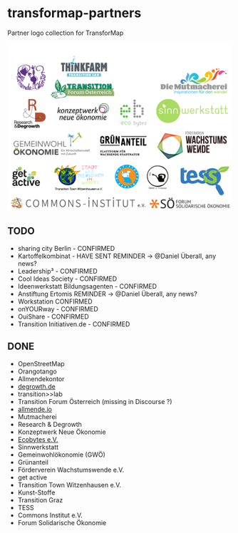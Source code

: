 # transformap-partners

Partner logo collection for TransforMap

![TransforMap partners](logos.png)

## TODO

* sharing city Berlin - CONFIRMED
* Kartoffelkombinat - HAVE SENT REMINDER -> @Daniel Überall, any news?
* Leadership³ - CONFIRMED
* Cool Ideas Society - CONFIRMED
* Ideenwerkstatt Bildungsagenten - CONFIRMED
* Anstiftung Ertomis REMINDER -> @Daniel Überall, any news?
* Workstation CONFIRMED
* onYOURway - CONFIRMED
* OuiShare - CONFIRMED
* Transition Initiativen.de - CONFIRMED

## DONE

* OpenStreetMap
* Orangotango
* Allmendekontor
* [degrowth.de](http://www.degrowth.de)
* transition>>lab
* Transition Forum Österreich (missing in Discourse ?)
* [allmende.io](http://allmende.io)
* Mutmacherei
* Research & Degrowth
* Konzeptwerk Neue Ökonomie
* [Ecobytes e.V.](http://ecobytes.net)
* Sinnwerkstatt
* Gemeinwohlökonomie (GWÖ)
* Grünanteil
* Förderverein Wachstumswende e.V.
* get active
* Transition Town Witzenhausen e.V.
* Kunst-Stoffe
* Transition Graz
* TESS
* Commons Institut e.V.
* Forum Solidarische Ökonomie




